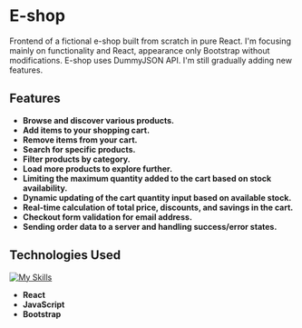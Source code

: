 # E-shop

Frontend of a fictional e-shop built from scratch in pure React. I'm focusing mainly on functionality and React, appearance only Bootstrap without modifications. E-shop uses DummyJSON API. I'm still gradually adding new features. 

## Features

- **Browse and discover various products.**
- **Add items to your shopping cart.**
- **Remove items from your cart.**
- **Search for specific products.**
- **Filter products by category.**
- **Load more products to explore further.**
- **Limiting the maximum quantity added to the cart based on stock availability.**
- **Dynamic updating of the cart quantity input based on available stock.**
- **Real-time calculation of total price, discounts, and savings in the cart.**
- **Checkout form validation for email address.**
- **Sending order data to a server and handling success/error states.**

## Technologies Used

[![My Skills](https://skillicons.dev/icons?i=react,js,bootstrap)](https://skillicons.dev)
- **React**
- **JavaScript**
- **Bootstrap**
